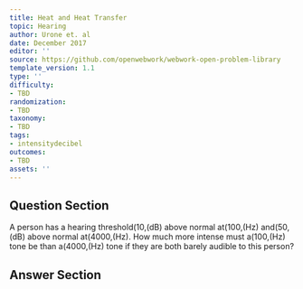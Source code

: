 ```yaml
---
title: Heat and Heat Transfer
topic: Hearing
author: Urone et. al
date: December 2017
editor: ''
source: https://github.com/openwebwork/webwork-open-problem-library
template_version: 1.1
type: ''
difficulty:
- TBD
randomization:
- TBD
taxonomy:
- TBD
tags:
- intensitydecibel
outcomes:
- TBD
assets: ''
---
```


## Question Section 

A person has a hearing threshold(10,(dB) above normal at(100,(Hz) and(50,(dB) above normal at(4000,(Hz). How much more intense must a(100,(Hz) tone be than a(4000,(Hz) tone if they are both barely audible to this person?



## Answer Section


